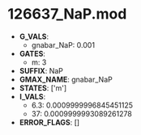 # 126637_NaP.mod

- **G_VALS**:
  - gnabar_NaP: 0.001
- **GATES**:
  - m: 3
- **SUFFIX**: NaP
- **GMAX_NAME**: gnabar_NaP
- **STATES**: ['m']
- **I_VALS**:
  - 6.3: 0.0009999996845451125
  - 37: 0.0009999993089261278
- **ERROR_FLAGS**: []
